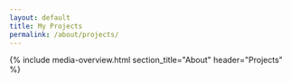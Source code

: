 ```yaml
---
layout: default
title: My Projects
permalink: /about/projects/
---
```


<!-- !PAGE CONTENT! -->
{% include media-overview.html section_title="About" header="Projects" %}